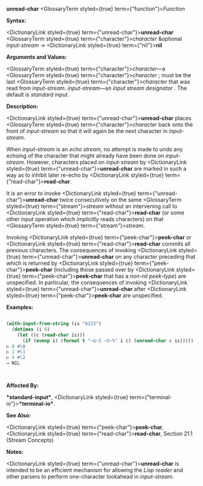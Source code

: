 **unread-char** <GlossaryTerm styled={true} term={"function"}><i>Function</i></GlossaryTerm> 



**Syntax:** 



<DictionaryLink styled={true} term={"unread-char"}><b>unread-char</b></DictionaryLink> <GlossaryTerm styled={true} term={"character"}><i>character</i></GlossaryTerm> &amp;optional *input-stream →* <DictionaryLink styled={true} term={"nil"}><b>nil</b></DictionaryLink> 



**Arguments and Values:** 



<GlossaryTerm styled={true} term={"character"}><i>character</i></GlossaryTerm>—a <GlossaryTerm styled={true} term={"character"}><i>character</i></GlossaryTerm> ; must be the last <GlossaryTerm styled={true} term={"character"}><i>character</i></GlossaryTerm> that was read from *input-stream*. *input-stream*—an *input stream designator* . The default is *standard input*. 



**Description:** 



<DictionaryLink styled={true} term={"unread-char"}><b>unread-char</b></DictionaryLink> places <GlossaryTerm styled={true} term={"character"}><i>character</i></GlossaryTerm> back onto the front of *input-stream* so that it will again be the next character in *input-stream*. 



When *input-stream* is an *echo stream*, no attempt is made to undo any echoing of the character that might already have been done on *input-stream*. However, characters placed on *input-stream* by <DictionaryLink styled={true} term={"unread-char"}><b>unread-char</b></DictionaryLink> are marked in such a way as to inhibit later re-echo by <DictionaryLink styled={true} term={"read-char"}><b>read-char</b></DictionaryLink>. 



It is an error to invoke <DictionaryLink styled={true} term={"unread-char"}><b>unread-char</b></DictionaryLink> twice consecutively on the same <GlossaryTerm styled={true} term={"stream"}><i>stream</i></GlossaryTerm> without an intervening call to <DictionaryLink styled={true} term={"read-char"}><b>read-char</b></DictionaryLink> (or some other input operation which implicitly reads characters) on that <GlossaryTerm styled={true} term={"stream"}><i>stream</i></GlossaryTerm>. 



Invoking <DictionaryLink styled={true} term={"peek-char"}><b>peek-char</b></DictionaryLink> or <DictionaryLink styled={true} term={"read-char"}><b>read-char</b></DictionaryLink> commits all previous characters. The consequences of invoking <DictionaryLink styled={true} term={"unread-char"}><b>unread-char</b></DictionaryLink> on any character preceding that which is returned by <DictionaryLink styled={true} term={"peek-char"}><b>peek-char</b></DictionaryLink> (including those passed over by <DictionaryLink styled={true} term={"peek-char"}><b>peek-char</b></DictionaryLink> that has a *non-nil peek-type*) are unspecified. In particular, the consequences of invoking <DictionaryLink styled={true} term={"unread-char"}><b>unread-char</b></DictionaryLink> after <DictionaryLink styled={true} term={"peek-char"}><b>peek-char</b></DictionaryLink> are unspecified. 



**Examples:**
```lisp

(with-input-from-string (is "0123") 
  (dotimes (i 6) 
    (let ((c (read-char is))) 
      (if (evenp i) (format t "~&~S ~S~%" i c) (unread-char c is))))) 
▷ 0 #\0 
▷ 2 #\1 
▷ 4 #\2 
→ NIL 




```
**Affected By:** 



**\*standard-input\***, <DictionaryLink styled={true} term={"terminal-io"}><b>\*terminal-io\*</b></DictionaryLink>. 



**See Also:** 



<DictionaryLink styled={true} term={"peek-char"}><b>peek-char</b></DictionaryLink>, <DictionaryLink styled={true} term={"read-char"}><b>read-char</b></DictionaryLink>, Section 21.1 (Stream Concepts) 



**Notes:** 



<DictionaryLink styled={true} term={"unread-char"}><b>unread-char</b></DictionaryLink> is intended to be an efficient mechanism for allowing the *Lisp reader* and other parsers to perform one-character lookahead in *input-stream*. 



